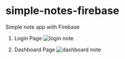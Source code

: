 # simple-notes-firebase
Simple note app with Firebase

1. Login Page
![login note](https://user-images.githubusercontent.com/99337872/191879905-fbcf7807-d4b3-4bb1-9ed0-bb9ccdd519aa.png)

2. Dashboard Page
![dashboard note](https://user-images.githubusercontent.com/99337872/191879927-f2842565-1087-442c-b960-05691f0b1225.png)
